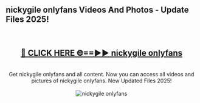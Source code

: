 <h2>nickygile onlyfans Videos And Photos - Update Files 2025!</h2>
<br>
<div align="center">
<h2><a href="https://linkcuts.com/hfmhzwbr" rel="nofollow">🔴 CLICK HERE 🌐==►► nickygile onlyfans</a></h2>
<br>
Get nickygile onlyfans and all content. Now you can access all videos and pictures of nickygile onlyfans. New Updated Files 2025!
<br>
<br>
<a href="https://linkcuts.com/hfmhzwbr" rel="nofollow" data-target="animated-image.originalLink"><img src="https://i.ibb.co.com/WyWwxjT/player-gif2.gif" alt="nickygile onlyfans" style="max-width: 100%; display: inline-block;" data-target="animated-image.originalImage"></a>
</div>
<br>